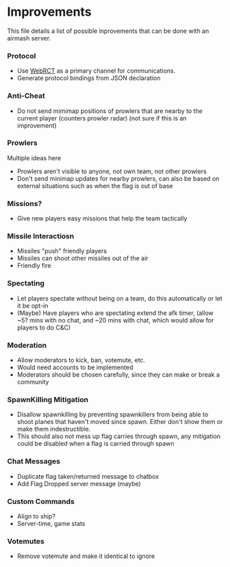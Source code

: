 
# Improvements

This file details a list of possible inprovements
that can be done with an airmash server.

### Protocol

- Use [WebRCT](https://webrtc.org/) as a primary 
  channel for communications.
- Generate protocol bindings from JSON declaration

### Anti-Cheat

- Do not send mimimap positions of prowlers that
are nearby to the current player (counters prowler
radar) (not sure if this is an improvement)

### Prowlers
Multiple ideas here
- Prowlers aren't visible to anyone, not own team,
  not other prowlers
- Don't send minimap updates for nearby prowlers,
  can also be based on external situations such
	as when the flag is out of base

### Missions?
- Give new players easy missions that help the
  team tactically
	
### Missile Interactiosn
- Missiles "push" friendly players
- Missiles can shoot other missiles out of the air
- Friendly fire

### Spectating
- Let players spectate without being on a team,
  do this automatically or let it be opt-in
- (Maybe) Have players who are spectating extend
  the afk timer, (allow ~5? mins with no chat,
  and ~20 mins with chat, which would allow for
  players to do C&C)

### Moderation
- Allow moderators to kick, ban, votemute, etc.
- Would need accounts to be implemented
- Moderators should be chosen carefully, since they
  can make or break a community

### SpawnKilling Mitigation
- Disallow spawnkilling by preventing spawnkillers
  from being able to shoot planes that haven't
  moved since spawn. Either don't show them
  or make them indestructible.
- This should also not mess up flag carries through
  spawn, any mitigation could be disabled when a 
  flag is carried through spawn

### Chat Messages
- Duplicate flag taken/returned message to chatbox
- Add Flag Dropped server message (maybe)

### Custom Commands
- Align to ship?
- Server-time, game stats

### Votemutes
- Remove votemute and make it identical to ignore

